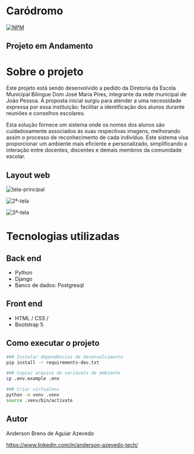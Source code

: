 # Caródromo
[![NPM](https://img.shields.io/npm/l/react)](https://github.com/andersonbreno/carodromo/blob/main/LICENSE) 

## Projeto em Andamento 

# Sobre o projeto

Este projeto está sendo desenvolvido a pedido da Diretoria da Escola Municipal Bilingue Dom José Maria Pires, integrante da rede municipal de João Pessoa. A proposta inicial surgiu para atender a uma necessidade expressa por essa instituição: facilitar a identificação dos alunos durante reuniões e conselhos escolares.

Esta solução fornece um sistema onde os nomes dos alunos são cuidadosamente associados às suas respectivas imagens, melhorando assim o processo de reconhecimento de cada indivíduo. Este sistema visa proporcionar um ambiente mais eficiente e personalizado, simplificando a interação entre docentes, discentes e demais membros da comunidade escolar.

## Layout web
![tela-principal](https://github.com/andersonbreno/assets/assets/100967652/3c38998e-5cf3-41b2-9370-a5f842f4f91c)

![2ª-tela](https://github.com/andersonbreno/assets/assets/100967652/943f0a47-719a-4c80-8f8e-2d449fa62bd7)

![3ª-tela](https://github.com/andersonbreno/assets/assets/100967652/fae010b0-62a1-4392-9331-a1565606d1e6)

# Tecnologias utilizadas
## Back end
- Python
- Django
- Banco de dados: Postgresql
## Front end
- HTML / CSS /
- Bootstrap 5

## Como executar o projeto

```bash
### Instalar dependências de desenvolvimento
pip install -r requirements-dev.txt

### Copiar arquivo de variáveis de ambiente
cp .env.example .env

### Criar virtualenv
python -m venv .venv
source .venv/bin/activate
```
## Autor

Anderson Breno de Aguiar Azevedo

https://www.linkedin.com/in/anderson-azevedo-tech/


